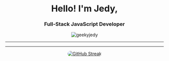 <h1 align="center">Hello! I'm Jedy,</h1>

<h3 align="center">Full-Stack JavaScript Developer</h3>

<p align="center"> <img src="https://komarev.com/ghpvc/?username=geekyjedy&label=Profile%20views&color=0e75b6&style=flat" alt="geekyjedy" /> </p>


---
<!-- <h3 align="left">Languages and Tools:</h3>
<p align="left"> <a href="https://reactjs.org/" target="_blank" rel="noreferrer"> <img src="https://www.vectorlogo.zone/logos/reactjs/reactjs-icon.svg" alt="react" width="35" /> </a><a href="https://redux.js.org" target="_blank" rel="noreferrer"> <img src="https://www.svgrepo.com/show/303557/redux-logo.svg" alt="redux" width="35"/> </a><a href="https://nodejs.org" target="_blank" rel="noreferrer"><a href="https://sailsjs.com"><img width="80" src="https://upload.vectorlogo.zone/logos/sailsjs/images/d6b5638d-ec60-4687-9478-bf9285b91fea.svg" alt="sailsjs"/></a> <img src="https://www.vectorlogo.zone/logos/nodejs/nodejs-horizontal.svg" alt="nodejs" width="90"/> </a><a href="https://expressjs.com" target="_blank" rel="noreferrer"> <img src="https://www.vectorlogo.zone/logos/expressjs/expressjs-ar21.svg" alt="express" width="65"/> </a><a href="https://developer.mozilla.org/en-US/docs/Web/JavaScript" target="_blank" rel="noreferrer"> <img src="https://brandeps.com/logo-download/J/JavaScript-logo-vector-01.svg" alt="javascript" width="30" /> </a> <a href="https://www.w3.org/html/" target="_blank" rel="noreferrer"> <img src="https://www.vectorlogo.zone/logos/w3_html5/w3_html5-icon.svg" alt="html5" width="30" height="40"/> </a> <a href="https://www.w3schools.com/css/" target="_blank" rel="noreferrer"> <img src="https://www.vectorlogo.zone/logos/w3_css/w3_css-icon.svg" alt="css3" width="30" height="40"/> </a><a href="https://tailwindcss.com/" target="_blank" rel="noreferrer"> <img src="https://www.vectorlogo.zone/logos/tailwindcss/tailwindcss-icon.svg" alt="tailwind" width="40" height="40"/> </a>  <a href="https://firebase.google.com/" target="_blank" rel="noreferrer"> <img src="https://www.vectorlogo.zone/logos/firebase/firebase-icon.svg" alt="firebase" width="30" height="40"/> </a> <a href="https://git-scm.com/" target="_blank" rel="noreferrer"> <img src="https://www.vectorlogo.zone/logos/git-scm/git-scm-icon.svg" alt="git" width="30" height="40"/> </a> <a href="https://www.mongodb.com/" target="_blank" rel="noreferrer"> <img src="https://www.vectorlogo.zone/logos/mongodb/mongodb-ar21.svg" alt="mongodb" width="80"/> </a>  <a href="https://postman.com" target="_blank" rel="noreferrer"> <img src="https://www.vectorlogo.zone/logos/getpostman/getpostman-icon.svg" alt="postman" width="30" height="30"/> </a>    </p> -->

---
<div style="display: flex; justify-content: center;">
    <a href="https://git.io/streak-stats" target="_blank" rel="noopener noreferrer">
        <img src="https://streak-stats.demolab.com?user=geekyjedy&theme=highcontrast&hide_border=true&border_radius=10" alt="GitHub Streak" style="border-radius: 10px;">
    </a>
</div>
